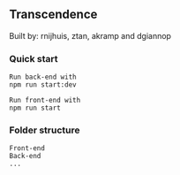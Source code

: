 ## Transcendence
Built by: rnijhuis, ztan, akramp and dgiannop

### Quick start
```
Run back-end with 
npm run start:dev 

Run front-end with
npm run start
```

### Folder structure
```
Front-end
Back-end
...
```
